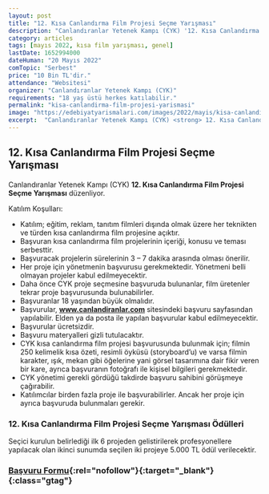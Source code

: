 ```yaml
---
layout: post
title: "12. Kısa Canlandırma Film Projesi Seçme Yarışması"
description: "Canlandıranlar Yetenek Kampı (CYK) '12. Kısa Canlandırma Film Projesi Seçme Yarışması' düzenliyor."
category: articles
tags: [mayıs 2022, kısa film yarışması, genel]
lastDate: 1652994000
dateHuman: "20 Mayıs 2022"
comTopic: "Serbest"
price: "10 Bin TL'dir."
attendance: "Websitesi"
organizer: "Canlandıranlar Yetenek Kampı (CYK)"
requirements: "18 yaş üstü herkes katılabilir."
permalink: "kisa-canlandirma-film-projesi-yarismasi"
image: "https://edebiyatyarismalari.com/images/2022/mayis/kisa-canlandirma-film-projesi-yarismasi.jpg"
excerpt:  "Canlandıranlar Yetenek Kampı (CYK) <strong> 12. Kısa Canlandırma Film Projesi Seçme Yarışması </strong> düzenliyor."
---
```


## 12. Kısa Canlandırma Film Projesi Seçme Yarışması
Canlandıranlar Yetenek Kampı (CYK) **12. Kısa Canlandırma Film Projesi Seçme Yarışması** düzenliyor.

Katılım Koşulları:
- Katılım; eğitim, reklam, tanıtım filmleri dışında olmak üzere her teknikten ve türden kısa canlandırma film projesine açıktır.
- Başvuran kısa canlandırma film projelerinin içeriği, konusu ve teması serbesttir.
- Başvuracak projelerin sürelerinin 3 – 7 dakika arasında olması önerilir.
- Her proje için yönetmenin başvurusu gerekmektedir. Yönetmeni belli olmayan projeler kabul edilmeyecektir.
- Daha önce CYK proje seçmesine başvuruda bulunanlar, film üretenler tekrar proje başvurusunda bulunabilirler.
- Başvuranlar 18 yaşından büyük olmalıdır.
- Başvurular, **www.canlandiranlar.com** sitesindeki başvuru sayfasından yapılabilir. Elden ya da posta ile yapılan başvurular kabul edilmeyecektir.
- Başvurular ücretsizdir.
- Başvuru materyalleri gizli tutulacaktır.
- CYK kısa canlandırma film projesi başvurusunda bulunmak için; filmin 250 kelimelik kısa özeti, resimli öyküsü (storyboard’u) ve varsa filmin karakter, ışık, mekan gibi öğelerine yani görsel tasarımına dair fikir veren bir kare, ayrıca başvuranın fotoğrafı ile kişisel bilgileri gerekmektedir.
- CYK yönetimi gerekli gördüğü takdirde başvuru sahibini görüşmeye çağırabilir.
- Katılımcılar birden fazla proje ile başvurabilirler. Ancak her proje için ayrıca başvuruda bulunmaları gerekir.
 

### 12. Kısa Canlandırma Film Projesi Seçme Yarışması Ödülleri
Seçici kurulun belirlediği ilk 6 projeden gelistirilerek profesyonellere yapılacak olan ikinci sunumda seçilen iki projeye 5.000 TL ödül verilecektir.


### [Başvuru Formu](https://canlandiranlar.com/12-kisa-canlandirma-film-projesi-basvuru-formu/?ref=edebiyatyarismalari.com){:rel="nofollow"}{:target="_blank"}{:class="gtag"}
